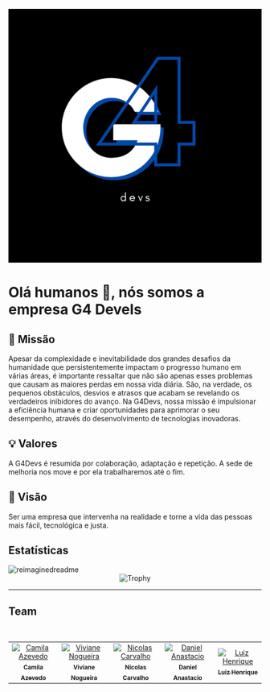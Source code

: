 ![Logo da empresa](./company-logo.jpeg)

# Olá humanos 👋, nós somos a empresa G4 Devels 

## 🎯 Missão
Apesar da complexidade e inevitabilidade dos grandes desafios da humanidade que persistentemente impactam o progresso humano em várias áreas, é importante ressaltar que não são apenas esses problemas que causam as maiores perdas em nossa vida diária. São, na verdade, os pequenos obstáculos, desvios e atrasos que acabam se revelando os verdadeiros inibidores do avanço. Na G4Devs, nossa missão é impulsionar a eficiência humana e criar oportunidades para aprimorar o seu desempenho, através do desenvolvimento de tecnologias inovadoras.

## 💡 Valores
A G4Devs é resumida por colaboração, adaptação e repetição. A sede de melhoria nos move e por ela trabalharemos até o fim.

## 👀 Visão
Ser uma empresa que intervenha na realidade e torne a vida das pessoas mais fácil, tecnológica e justa.

## Estatísticas

<!-- Documentation: https://github.com/PressJump/reimaginedreadme-->
<img src="https://myreadme.vercel.app/api/embed/YOURUSERNAME?=G4Devels&panels=userstatistics,toprepositories,toplanguages,commitgraph" alt="reimaginedreadme" />

<!-- Documentation: https://github.com/ryo-ma/github-profile-trophy-->
<div align="center">
  <img src="https://github-profile-trophy.vercel.app/?username=G4Devels&title=MultiLanguage,Repositories,Reviews,Commits,Issues,PullRequest" alt="Trophy">
</div>

---

## Team
<table align="center">
    <tr align="center">
      <td><a href="https://github.com/Camilay3"><img src="https://avatars.githubusercontent.com/u/92113919?v=4" width="100px;" alt="Camila Azevedo"/><br /><sub><b>Camila Azevedo</b></sub></a><br /></td>
      <br>
      <td><a href="https://github.com/vivirnogueira"><img src="https://avatars.githubusercontent.com/u/95643711?v=4" width="100px;" alt="Viviane Nogueira"/><br /><sub><b>Viviane Nogueira</b></sub></a><br /></td>
      <td><a href="https://github.com/nicolasscarvalho"><img src="https://avatars.githubusercontent.com/u/98130635?v=4" width="100px;" alt="Nicolas Carvalho"/><br /><sub><b>Nicolas Carvalho</b></sub></a><br /></td>
      <td><a href="https://github.com/Daniel-Anastacio"><img src="https://avatars.githubusercontent.com/u/106440986?v=4" width="100px;" alt="Daniel Anastacio"/><br /><sub><b>Daniel Anastacio</b></sub></a><br /></td>
      <td><a href="https://github.com/Luiiz-Henrique"><img src="https://avatars.githubusercontent.com/u/106769482?s=400&u=d5eb6ec88c087770213b1a0330e04892960ae5ee&v=4" width="100px;" alt="Luiz Henrique"/><br /><sub><b>Luiz Henrique</b></sub></a><br /></td>
    </tr>
</table>


<!--

**Here are some ideas to get you started:**

🙋‍♀️ A short introduction - what is your organization all about?
🌈 Contribution guidelines - how can the community get involved?
👩‍💻 Useful resources - where can the community find your docs? Is there anything else the community should know?
🍿 Fun facts - what does your team eat for breakfast?
🧙 Remember, you can do mighty things with the power of [Markdown](https://docs.github.com/github/writing-on-github/getting-started-with-writing-and-formatting-on-github/basic-writing-and-formatting-syntax)
-->
